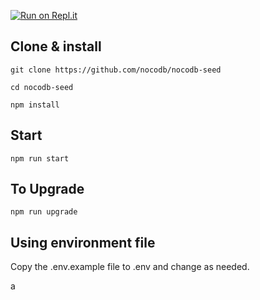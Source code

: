 [![Run on Repl.it](https://repl.it/badge/github/nocodb/nocodb-seed)](https://repl.it/github/nocodb/nocodb-seed)

## Clone & install
```
git clone https://github.com/nocodb/nocodb-seed

cd nocodb-seed 

npm install
```

## Start
```
npm run start
```

## To Upgrade
```
npm run upgrade
```

## Using environment file
Copy the .env.example file to .env and change as needed.

a